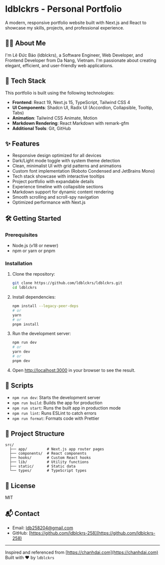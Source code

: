 # ldblckrs - Personal Portfolio

A modern, responsive portfolio website built with Next.js and React to showcase my skills, projects, and professional experience.

## 👨‍💻 About Me

I'm Lê Đức Bảo (ldblckrs), a Software Engineer, Web Developer, and Frontend Developer from Da Nang, Vietnam. I'm passionate about creating elegant, efficient, and user-friendly web applications.

## 🚀 Tech Stack

This portfolio is built using the following technologies:

- **Frontend**: React 19, Next.js 15, TypeScript, Tailwind CSS 4
- **UI Components**: Shadcn UI, Radix UI (Accordion, Collapsible, Tooltip, Tabs)
- **Animation**: Tailwind CSS Animate, Motion
- **Markdown Rendering**: React Markdown with remark-gfm
- **Additional Tools**: Git, GitHub

## ✨ Features

- Responsive design optimized for all devices
- Dark/Light mode toggle with system theme detection
- Clean, minimalist UI with grid patterns and animations
- Custom font implementation (Roboto Condensed and JetBrains Mono)
- Tech stack showcase with interactive tooltips
- Project portfolio with expandable details
- Experience timeline with collapsible sections
- Markdown support for dynamic content rendering
- Smooth scrolling and scroll-spy navigation
- Optimized performance with Next.js

## 🛠️ Getting Started

### Prerequisites

- Node.js (v18 or newer)
- npm or yarn or pnpm

### Installation

1. Clone the repository:
   ```bash
   git clone https://github.com/ldblckrs/ldblckrs.git
   cd ldblckrs
   ```

2. Install dependencies:
   ```bash
   npm install --legacy-peer-deps
   # or
   yarn
   # or
   pnpm install
   ```

3. Run the development server:
   ```bash
   npm run dev
   # or
   yarn dev
   # or
   pnpm dev
   ```

4. Open [http://localhost:3000](http://localhost:3000) in your browser to see the result.

## 📝 Scripts

- `npm run dev`: Starts the development server
- `npm run build`: Builds the app for production
- `npm run start`: Runs the built app in production mode
- `npm run lint`: Runs ESLint to catch errors
- `npm run format`: Formats code with Prettier

## 🧰 Project Structure

```
src/
  ├── app/         # Next.js app router pages
  ├── components/  # React components
  ├── hooks/       # Custom React hooks
  ├── lib/         # Utility functions
  ├── static/      # Static data
  └── types/       # TypeScript types
```

## 📄 License

MIT

## 📬 Contact

- Email: [ldb258204@gmail.com](mailto:ldb258204@gmail.com)
- GitHub: [https://github.com/ldblckrs-258](https://github.com/ldblckrs-258)

---
Inspired and referenced from [https://chanhdai.com](https://chanhdai.com)
Built with ❤️ by `ldblckrs`
